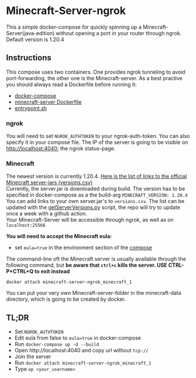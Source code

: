 # Minecraft-Server-ngrok
This a simple docker-compose for quickly spinning up a Minecraft-Server(java-edition) without opening a port in your router through ngrok.
Default version is 1.20.4

## Instructions
This compose uses two containers. One provides ngrok tunneling to avoid port-forwarding, the other one is the Minecraft-server. As a best practive you should always read a Dockerfile before running it:
- [docker-compose](docker-compose.yml)
- [minecraft-server Dockerfile](minecraft/Dockerfile)
- [entrypoint.sh](minecraft/entrypoint.sh)

### ngrok
You will need to set `NGROK_AUTHTOKEN` to your ngrok-auth-token. You can also specify it in your compose file.
The IP of the server is going to be visible on [http://localhost:4040](http://localhost:4040); the ngrok status-page.
### Minecraft
The newest version is currently 1.20.4. [Here is the list of links to the official Minecraft server-jars (versions.csv)](minecraft/versions.csv) <br>
Currently, the server.jar is downloaded during build. The version has to be specified in docker-compose as a the build-arg `MINECRAFT_VERSION: 1.20.4`<br>
You can add links to your own server.jar's to `versions.csv`. The list can be updated with the [getServerVersions.py](scripts/getServerVersions.py) script, the repo will try to update once a week with a github action.<br>
Your Minecraft-Server will be accessible through ngrok, as well as on `localhost:25566`

**You will need to accept the Minecraft eula:**<br>

- set `eula=true` in the environment section of the [compose](docker-compose.yml#L13)

The command-line oft the Minecraft server is usually available through the following command, but **be aware that `ctrl+c` kills the server. USE CTRL-P+CTRL+Q to exit instead**
```
docker attach minecraft-server-ngrok_minecraft_1
``` 

You can put your very own Minecraft-server-folder in the minecraft-data directory, which is going to be created by docker.

## TL;DR
- Set `NGROK_AUTHTOKEN`
- Edit eula from false to `eula=true` in docker-compose
- Run `docker-compose up -d --build`
- Open http://localhost:4040 and copy url without `tcp://`
- Join the server
- Run `docker attach minecraft-server-ngrok_minecraft_1`
- Type `op <your_username>` 
